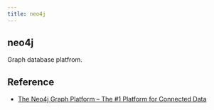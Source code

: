 ```yaml
---
title: neo4j
---
```


## neo4j
Graph database platfrom.


## Reference
* [The Neo4j Graph Platform – The #1 Platform for Connected Data](https://neo4j.com/)
